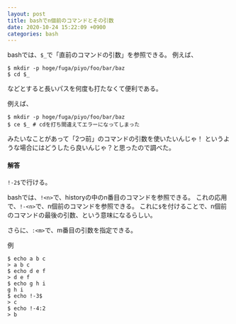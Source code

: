 ```yaml
---
layout: post
title: bashでn個前のコマンドとその引数
date: 2020-10-24 15:22:09 +0900
categories: bash
---
```

bashでは、`$_`で「直前のコマンドの引数」を参照できる。
例えば、

```
$ mkdir -p hoge/fuga/piyo/foo/bar/baz
$ cd $_
```

などとすると長いパスを何度も打たなくて便利である。

例えば、

```
$ mkdir -p hoge/fuga/piyo/foo/bar/baz
$ ce $_ # cdを打ち間違えてエラーになってしまった
```

みたいなことがあって「2つ前」のコマンドの引数を使いたいんじゃ！
というような場合にはどうしたら良いんじゃ？と思ったので調べた。

#### 解答
`!-2$`で行ける。

bashでは、`!<n>`で、historyの中のn番目のコマンドを参照できる。
これの応用で、`!-<n>`で、n個前のコマンドを参照できる。
これに`$`を付けることで、n個前のコマンドの最後の引数、という意味になるらしい。

さらに、`:<m>`で、m番目の引数を指定できる。

例

```
$ echo a b c
> a b c
$ echo d e f
> d e f
$ echo g h i
g h i
$ echo !-3$
> c
$ echo !-4:2
> b
```
